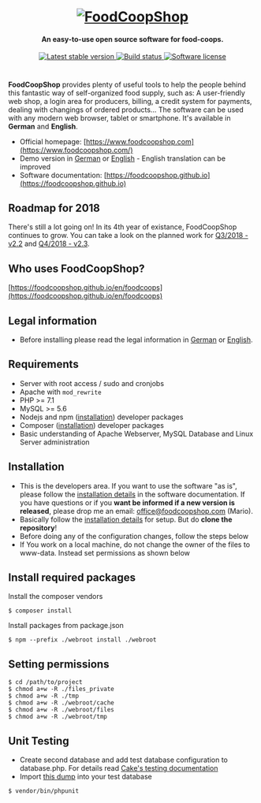 <h1 align="center">
  <a href="https://www.foodcoopshop.com"><img src="https://raw.githubusercontent.com/foodcoopshop/foodcoopshop/develop/webroot/files/images/logo.jpg" alt="FoodCoopShop"></a>
</h1>

<h4 align="center">An easy-to-use open source software for food-coops.</h4>

<p align="center">
  <a href="https://www.foodcoopshop.com/download">
    <img src="https://img.shields.io/packagist/v/foodcoopshop/foodcoopshop.svg?label=stable"
         alt="Latest stable version">
  </a>
  <a href="https://travis-ci.org/foodcoopshop/foodcoopshop">
    <img src="https://travis-ci.org/foodcoopshop/foodcoopshop.svg"
         alt="Build status">
  </a>
  <a href="LICENSE">
    <img src="https://img.shields.io/badge/license-MIT-brightgreen.svg"
         alt="Software license">
  </a>
</p>

<h1></h1>

**FoodCoopShop** provides plenty of useful tools to help the people behind this fantastic way of self-organized food supply, such as: A user-friendly web shop, a login area for producers, billing, a credit system for payments, dealing with changings of ordered products... The software can be used with any modern web browser, tablet or smartphone. It's available in **German** and **English**.

* Official homepage: [https://www.foodcoopshop.com](https://www.foodcoopshop.com/)
* Demo version in [German](https://demo-de.foodcoopshop.com) or [English](https://demo-en.foodcoopshop.com) - English translation can be improved
* Software documentation: [https://foodcoopshop.github.io](https://foodcoopshop.github.io)

## Roadmap for 2018

There's still a lot going on! In its 4th year of existance, FoodCoopShop continues to grow. You can take a look on the planned work for [Q3/2018 - v2.2](https://github.com/foodcoopshop/foodcoopshop/milestone/3) and [Q4/2018 - v2.3](https://github.com/foodcoopshop/foodcoopshop/milestone/4).

## Who uses FoodCoopShop?
[https://foodcoopshop.github.io/en/foodcoops](https://foodcoopshop.github.io/en/foodcoops)

## Legal information

* Before installing please read the legal information in [German](https://foodcoopshop.github.io/de/rechtliches) or [English](https://foodcoopshop.github.io/en/legal-information).

## Requirements
* Server with root access / sudo and cronjobs
* Apache with `mod_rewrite`
* PHP >= 7.1
* MySQL >= 5.6
* Nodejs and npm ([installation](https://www.npmjs.com/get-npm)) developer packages
* Composer ([installation](https://getcomposer.org/download/)) developer packages
* Basic understanding of Apache Webserver, MySQL Database and Linux Server administration

## Installation
* This is the developers area. If you want to use the software "as is", please follow the [installation details](https://foodcoopshop.github.io/en/installation-details) in the software documentation. If you have questions or if you **want be informed if a new version is released**, please drop me an email: office@foodcoopshop.com (Mario).
* Basically follow the [installation details](https://foodcoopshop.github.io/en/installation-details) for setup. But do **clone the repository**!
* Before doing any of the configuration changes, follow the steps below
* If You work on a local machine, do not change the owner of the files to www-data. Instead set permissions as shown below

## Install required packages
Install the composer vendors
```
$ composer install
```

Install packages from package.json
```
$ npm --prefix ./webroot install ./webroot
```

## Setting permissions
```
$ cd /path/to/project
$ chmod a+w -R ./files_private
$ chmod a+w -R ./tmp
$ chmod a+w -R ./webroot/cache
$ chmod a+w -R ./webroot/files
$ chmod a+w -R ./webroot/tmp
```

## Unit Testing
* Create second database and add test database configuration to database.php. For details read [Cake's testing documentation](https://book.cakephp.org/3.0/en/development/testing.html)
* Import [this dump](config/sql/_installation/clean-db-structure.sql) into your test database
```
$ vendor/bin/phpunit
```
